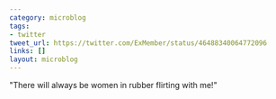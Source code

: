 ```yaml
---
category: microblog
tags:
- twitter
tweet_url: https://twitter.com/ExMember/status/46488340064772096
links: []
layout: microblog
---
```

"There will always be women in rubber flirting with me!"
